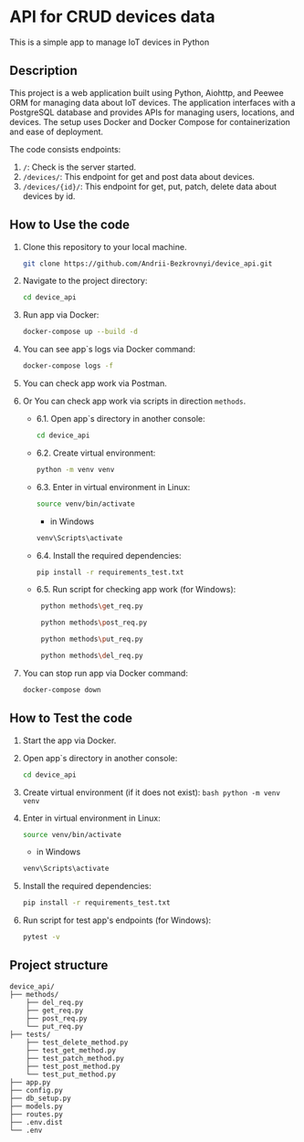 # API for CRUD devices data

This is a simple app to manage IoT devices in Python

## Description

This project is a web application built using Python, Aiohttp, and Peewee ORM for managing data about IoT devices. The application interfaces with a PostgreSQL database and provides APIs for managing users, locations, and devices. The setup uses Docker and Docker Compose for containerization and ease of deployment.

The code consists endpoints:

1. `/`: Check is the server started.
2. `/devices/`: This endpoint for get and post data about devices.
3. `/devices/{id}/`: This endpoint for get, put, patch, delete data about devices by id.


## How to Use the code

1. Clone this repository to your local machine.

    ```bash
    git clone https://github.com/Andrii-Bezkrovnyi/device_api.git
    ```

2. Navigate to the project directory:

    ```bash
    cd device_api
    ```
3. Run app via Docker:

    ```bash
    docker-compose up --build -d
    ```
4. You can see app`s logs via Docker command:

    ```bash
    docker-compose logs -f
    ```

5. You can check app work via Postman.
6. Or You can check app work via scripts in direction `methods`.
   - 6.1. Open app`s directory in another console:
       ```bash
       cd device_api
       ```
   - 6.2. Create virtual environment:
       ```bash
       python -m venv venv
       ```
   - 6.3. Enter in virtual environment in Linux:

       ```bash
       source venv/bin/activate
       ```
     - in Windows
      ```bash
      venv\Scripts\activate
      ```
   - 6.4. Install the required dependencies:

        ```bash
        pip install -r requirements_test.txt
        ```
   - 6.5. Run script for checking app work (for Windows):

        ```bash
         python methods\get_req.py
        ```
        ```bash
         python methods\post_req.py
        ```
        ```bash
         python methods\put_req.py
        ```
        ```bash
         python methods\del_req.py
        ```
7. You can stop run app via Docker command:
    ```bash
    docker-compose down
    ```



## How to Test the code

1. Start the app via Docker.

2. Open app`s directory in another console:

    ```bash
    cd device_api
    ```
3. Create virtual environment (if it does not exist):
       ```bash
       python -m venv venv
       ```
4. Enter in virtual environment in Linux:

    ```bash
    source venv/bin/activate
    ```
     - in Windows
      ```bash
      venv\Scripts\activate
      ```
5. Install the required dependencies:

    ```bash
    pip install -r requirements_test.txt
    ```
6. Run script for test app's endpoints (for Windows):
    
    ```bash
    pytest -v
    ```

## Project structure
```
device_api/
├── methods/
    ├── del_req.py
    ├── get_req.py
    ├── post_req.py
    └── put_req.py
├── tests/
    ├── test_delete_method.py
    ├── test_get_method.py
    ├── test_patch_method.py
    ├── test_post_method.py
    └── test_put_method.py
├── app.py
├── config.py
├── db_setup.py
├── models.py
├── routes.py
├── .env.dist
└── .env
```